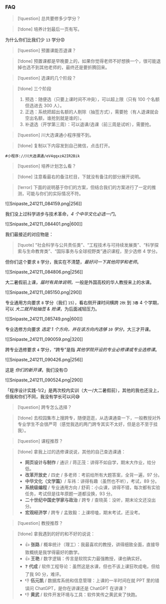 ### FAQ

> [!question] 总共要修多少学分？

> [!done] 培养计划最后一页有写。

为什么你们比我们少 `13` 学分😡

> [!question] 预置课能否退课？

> [!done] 预置课都是早晚要上的，如果你觉得老师不好想换一个，很可能退掉也选不到其他老师的，最终还是要折腾回来。

> [!question] 选课的几个阶段？

> [!done] 三个阶段
> 
> 1. 预选：随便选（只要上课时间不冲突），可以超上限（只有 100 个名额但选进去 300 人）。
> 2. 正选：系统把超出名额的人剔除（抽签方式），需要抢（有人退课就会空出名额，谁抢到就是谁的）。
> 3. 补退选（开学第三周）：可以退课/选课（前三周是试听），需要抢。

> [!question] 川大选课通小程序搜不到。

> [!done] 复制以下内容发到自己微信，点击打开。

```text
#小程序://川大选课通/eV4qqxzA2IR2Bik
```

> [!question] 培养计划怎么看？

> [!done] 注意看最右的备注栏目，下就没有备注的部分展开说明。

> [!error] 下面的说明基于你们的方案，但结合我们的方案进行了一定的推测，可能与你们的实际情况不符。

![[Snipaste_241211_084159.png|256]]

我们没上过科学进步与技术革命，*4 个中华文化必选一门*。

![[Snipaste_241211_084401.png|600]]

我们最接近的对应物是：

> [!quote] “社会科学与公共责任类”、“工程技术与可持续发展类”、“科学探索与生命教育类”、“国际事务与全球视野类”通识课程，至少选修 4 学分。

但你们这个要求 `8` 学分，我实在不清楚，*最好问一下其他同学和老师*。

![[Snipaste_241211_084806.png|256]]

大二暑假前上课，*届时有具体说明*，一般是外国高校的华人教授来上的水课。

![[Snipaste_241211_085150.png|290]]

专业通用方向要求 `8` 学分（我们 `15`），看右侧开课时间横跨 `2秋` 到 `3春` 4 个学期，可以 *大二就开始抽签 & 抢课*，为后面减轻压力。

![[Snipaste_241211_085749.png|600]]

专业选修方向要求 *选定 1 个方向，并在该方向内选够 `10` 学分*，大三才开课。

![[Snipaste_241211_090059.png|320]]

跨专业选修要求 `4` 学分，“跨专”是指 *其他学院开设的专业必修课或专业选修课*。

![[Snipaste_241211_090426.png|256]]

这是 *你们的新开课*，我们没有🙃

![[Snipaste_241211_090524.png|290]]

「程序设计实践-1/2」是两次校内实训（大一/大二暑假前），其他的我也还没上，但我和你们不同，我没有学长可以问😅

> [!question] 跨专怎么选择？

> [!done] 去校园集市上搜跨专，随便逛逛，从选课通查一下，一般教授对外专业学生不会很严苛（感觉我选的两门跨专其实不太好，但是总不至于挂我）。

> [!question] 课程推荐？

> [!done] 拿我上过的选修课说说，其他的自己查选课通：
> 
> - **网页设计与制作** / 通识 / 蒋正茂：讲得不如自学，期末大作业，给分低。
> - **改革开放史** / 四史 / 多老师：考前给所有大题答案，全背一遍，97 分。
> - **中华文化（文学篇）**/ 车祎：讲得有趣（虽然也不听），考试，89 分。
> - **系统级编程** / 专业通用方向 / 舒莉：小众课，讲得不错，每次都有实验任务，考试但是往年原题一道都没换，93 分。
> - **二十世纪中国史学家与政治** / 跨专 / 查晓英：没听，期末论文还没出分。
> - **宏观经济学** / 跨专 / 孟致毅：上课唠嗑，期末考试，还没考。

> [!question] 教授推荐？

> [!done] 拿我遇到的好的和不好的说说：
> 
> - 👍 **张路** / 概率统计（理工）：我最喜欢的教授，讲得细致全面，直接导致概统是我学得最好的数学。
> - 👍 **王艳** / 数字逻辑：传言是软院实力最强教授，课也确实好。
> - ❓ **代成** / 软件工程导论：虽然这是水课，但也不该上课狂吹成电，但给了我 90 分，难评。
> - 👎 **伍元凯** / 数据库系统和信息管理：上课的一半时间在就 PPT 里的错误问 ChatGPT，是你在讲课还是 ChatGPT 在讲课？
> - 👎 **黄武** / 软件开发环境与工具：软件笑传之黄武来了快跑。